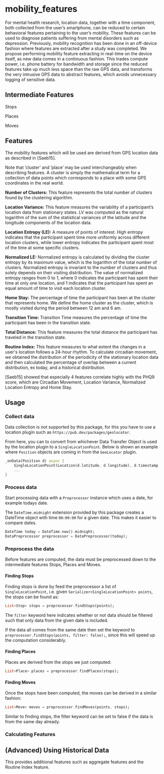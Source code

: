 # mobility_features

For mental health research, location data, together with a time component, both collected from the user’s smartphone, can be reduced to certain behavioral features pertaining to the user’s mobility. These features can be used to diagnose patients suffering from mental disorders such as depression. Previously, mobility recognition has been done in an off-device fashion where features are extracted after a study was completed. We propose performing mobility feature extracting in real-time on the device itself, as new data comes in a continuous fashion. This trades compute power, i.e. phone battery for bandwidth and storage since the reduced features take up much less space than the raw GPS data, and transforms the very intrusive GPS data to abstract features, which avoids unnecessary logging of sensitive data.

## Intermediate Features
Stops

Places

Moves

## Features
The mobility features which will be used are derived from GPS location data as described in [Saeb15].

Note that ’cluster’ and ’place’ may be used interchangeably when describing features. A cluster is simply the mathematical term for a collection of data points which corresponds to a place with some GPS coordinates in the real world.

**Number of Clusters:** This feature represents the total number of clusters found by the clustering algorithm.

**Location Variance:** This feature measures the variability of a participant’s location data from stationary states. LV was computed as the natural logarithm of the sum of the statistical variances of the latitude and the longitude components of the location data.

**Location Entropy (LE):** A measure of points of interest. High entropy indicates that the participant spent time more uniformly across different location clusters, while lower entropy indicates the participant spent most of the time at some specific clusters.

**Normalized LE:** Normalized entropy is calculated by dividing the cluster entropy by its maximum value, which is the logarithm of the total number of clusters. Normalized entropy is invariant to the number of clusters and thus solely depends on their visiting distribution. The value of normalized entropy ranges from 0 to 1, where 0 indicates the participant has spent their time at only one location, and 1 indicates that the participant has spent an equal amount of time to visit each location cluster.

**Home Stay:** The percentage of time the participant has been at the cluster that represents home. We define the home cluster as the cluster, which is mostly visited during the period between 12 am and 6 am.

**Transition Time:** Transition Time measures the percentage of time the participant has been in the transition state.

**Total Distance:** This feature measures the total distance the participant has traveled in the transition state.

**Routine Index:** This feature measures to what extent the changes in a user's location follows a 24-hour rhythm. To calculate circadian movement, we obtained the distribution of the periodicity of the stationary location data and then calculated the percentage of overlap between a current distribution, ex today, and a historical distribution.

[Saeb15] showed that especially 4 features correlate highly with the PHQ9 score, which are Circadian Movement, Location Variance, Normalized Location Entropy and Home Stay.

## Usage

### Collect data
Data collection is not supported by this package, for this you have to use a location plugin such as `https://pub.dev/packages/geolocator`. 

From here, you can to convert from whichever Data Transfer Object is used by the location plugin to a `SingleLocationPoint`. Below is shown an example where `Position` objects are coming in from the `GeoLocator` plugin.

```dart
_onData(Position d) async {
    SingleLocationPoint(Location(d.latitude, d.longitude), d.timestamp);
    ...
}
```

### Process data
Start processing data with a `Preprocessor` instance which uses a date, for example todays date. 

The `DateTime.midnight` extension provided by this package creates a DateTime object with time `00:00:00` for a given date. This makes it easier to compare dates. 

```dart
DateTime today = DateTime.now().midnight;
DataPreprocessor preprocessor = DataPreprocessor(today);
```

### Preprocess the data
Before features are computed, the data must be preprocessed down to the intermediate features Stops, Places and Moves.

#### Finding Stops
Finding stops is done by feed the preprocessor a list of `SingleLocationPoint`, i.e. given `Serializer<SingleLocationPoint> points`, the stops can be found as:

```dart
List<Stop> stops = preprocessor.findStops(points);
```

The `filter` keyword here indicates whether or not data should be filtered such that only data from the given date is included. 

If the data all comes from the same date then set the keyword to `preprocessor.findStops(points, filter: false);`, since this will speed up the computation considerably.
   
#### Finding Places
Places are derived from the stops we just computed:

```dart
List<Place> places = preprocessor.findPlaces(stops);
```

#### Finding Moves

Once the stops have been computed, the moves can be derived in a similar fashion:

```dart
List<Move> moves = preprocessor.findMoves(points, stops);
```

Similar to finding stops, the filter keyword can be set to false if the data is from the same day already.

### Calculating Features


## (Advanced) Using Historical Data
This provides additional features such as aggregate features and the Routine Index feature.